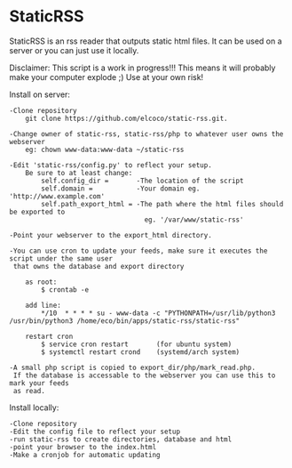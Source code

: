 StaticRSS
=========

StaticRSS is an rss reader that outputs static html files.
It can be used on a server or you can just use it locally.

Disclaimer: This script is a work in progress!!!
This means it will probably make your computer explode ;)
Use at your own risk!


Install on server:

    -Clone repository
        git clone https://github.com/elcoco/static-rss.git.

    -Change owner of static-rss, static-rss/php to whatever user owns the webserver 
        eg: chown www-data:www-data ~/static-rss

    -Edit 'static-rss/config.py' to reflect your setup.
        Be sure to at least change:
            self.config_dir =       -The location of the script
            self.domain =           -Your domain eg. 'http://www.example.com'
            self.path_export_html = -The path where the html files should be exported to
                                      eg. '/var/www/static-rss'

    -Point your webserver to the export_html directory.

    -You can use cron to update your feeds, make sure it executes the script under the same user
     that owns the database and export directory

        as root: 
            $ crontab -e

        add line:
            */10  * * * * su - www-data -c "PYTHONPATH=/usr/lib/python3 /usr/bin/python3 /home/eco/bin/apps/static-rss/static-rss"

        restart cron
            $ service cron restart       (for ubuntu system)
            $ systemctl restart crond    (systemd/arch system)

    -A small php script is copied to export_dir/php/mark_read.php.
     If the database is accessable to the webserver you can use this to mark your feeds
     as read.


Install locally:

    -Clone repository
    -Edit the config file to reflect your setup
    -run static-rss to create directories, database and html
    -point your browser to the index.html
    -Make a cronjob for automatic updating
